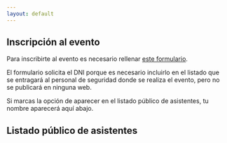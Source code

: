 ```yaml
---
layout: default
---
```


## Inscripción al evento

Para inscribirte al evento es necesario rellenar
<a href="https://forms.arengu.com/157999349221948772" target="_blank">este formulario</a>.

El formulario solicita el DNI porque es necesario incluirlo en el
listado que se entragará al personal de seguridad donde se realiza el evento, pero no se
publicará en ninguna web.

Si marcas la opción de aparecer en el listado público de asistentes, tu nombre aparecerá
aquí abajo.

## Listado público de asistentes
